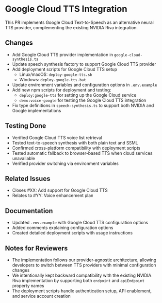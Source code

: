 # Google Cloud TTS Integration

This PR implements Google Cloud Text-to-Speech as an alternative neural TTS provider, complementing the existing NVIDIA Riva integration.

## Changes

- Add Google Cloud TTS provider implementation in `google-cloud-synthesis.ts`
- Update speech synthesis factory to support Google Cloud TTS provider
- Add deployment scripts for Google Cloud TTS setup
  - Linux/macOS: `deploy-google-tts.sh`
  - Windows: `deploy-google-tts.bat`
- Update environment variables and configuration options in `.env.example`
- Add new npm scripts for deployment and testing:
  - `deploy:google-tts` for setting up the Google Cloud service
  - `demo:voice-google` for testing the Google Cloud TTS integration
- Fix type definitions in `speech-synthesis.ts` to support both NVIDIA and Google implementations

## Testing Done

- Verified Google Cloud TTS voice list retrieval
- Tested text-to-speech synthesis with both plain text and SSML
- Confirmed cross-platform compatibility with deployment scripts
- Tested automatic fallback to browser-based TTS when cloud services unavailable
- Verified provider switching via environment variables

## Related Issues

- Closes #XX: Add support for Google Cloud TTS
- Relates to #YY: Voice enhancement plan

## Documentation

- Updated `.env.example` with Google Cloud TTS configuration options 
- Added comments explaining configuration options
- Created detailed deployment scripts with usage instructions

## Notes for Reviewers

- The implementation follows our provider-agnostic architecture, allowing developers to switch between TTS providers with minimal configuration changes
- We intentionally kept backward compatibility with the existing NVIDIA Riva implementation by supporting both `endpoint` and `apiEndpoint` property names
- The deployment scripts handle authentication setup, API enablement, and service account creation
